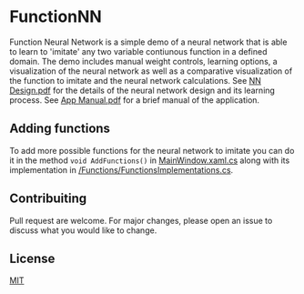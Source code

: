 # FunctionNN
Function Neural Network is a simple demo of a neural network that is able to learn to 'imitate' any two variable contiunous function in a defined domain.
The demo includes manual weight controls, learning options, a visualization of the neural network as well as a comparative visualization of the function to imitate and the neural network calculations.
See [NN Design.pdf](https://github.com/eberjair/FunctionNN/blob/master/NN%20Design.pdf) for the details of the neural network design and its learning process.
See [App Manual.pdf](https://github.com/eberjair/FunctionNN/blob/master/App%20Manual.pdf) for a brief manual of the application.

## Adding functions
To add more possible functions for the neural network to imitate you can do it in the method `void AddFunctions()` in [MainWindow.xaml.cs](https://github.com/eberjair/FunctionNN/blob/master/FunctionNeuralNetwork/MainWindow.xaml.cs) along with its implementation in [/Functions/FunctionsImplementations.cs](https://github.com/eberjair/FunctionNN/blob/master/FunctionNeuralNetwork/Functions/FunctionsImplementations.cs).

## Contribuiting
Pull request are welcome. For major changes, please open an issue to discuss what you would like to change.

## License
[MIT](https://choosealicense.com/licenses/mit/)

